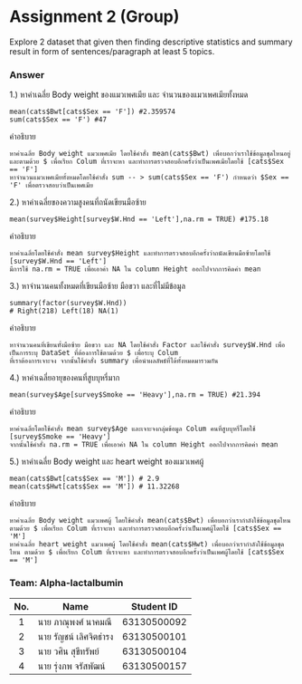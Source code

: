 # Assignment 2 (Group)
Explore 2 dataset that given then finding descriptive statistics and summary result in form of sentences/paragraph at least 5 topics.

### Answer


1.) หาค่าเฉลี่ย Body weight ของแมวเพศเมีย และ จำนวนของแมวเพศเมียทั้งหมด
```{R}
mean(cats$Bwt[cats$Sex == 'F']) #2.359574
sum(cats$Sex == 'F') #47
```
คำอธิบาย
```{R}
หาค่าเฉลี่ย Body weight แมวเพศเมีย โดยใช้คำสั่ง mean(cats$Bwt) เพื่อบอกว่าเราใช้ข้อมูลชุดไหนอยู่และตามด้วย $ เพื่อเรียก Colum ที่เราจะหา และทำการตรวจสอบอีกครั้งว่าเป็นเพศเมียโดยใช้ [cats$Sex == 'F']
หาจำนวนแมวเพศเมียทั้งหมดโดยใช้คำสั่ง sum -- > sum(cats$Sex == 'F') กำหนดว่า $Sex == 'F' เพื่อตรวจสอบว่าเป็นเพศเมีย
```

2.) หาค่าเฉลี่ยของความสูงคนที่ถนัดเขียนมือซ้าย
```{R}
mean(survey$Height[survey$W.Hnd == 'Left'],na.rm = TRUE) #175.18
```
คำอธิบาย
```{R}
หาค่าเฉลี่ยโดยใช้คำสั่ง mean survey$Height และทำการตรวจสอบอีกครั้งว่าถนัดเขียนมือซ้ายโดยใช้ [survey$W.Hnd == 'Left']
มีการใช้ na.rm = TRUE เพื่อเอาค่า NA ใน column Height ออกไปจากการคิดค่า mean
```
3.) หาจำนวนคนทั้งหมดที่เขียนมือซ้าย มือขวา และที่ไม่มีข้อมูล
```{R}
summary(factor(survey$W.Hnd))
# Right(218) Left(18) NA(1)
```
คำอธิบาย
```{R}
หาจำนวนคนที่เขียนทั้งมือซ้าย มือขวา และ NA โดยใช้คำสั่ง Factor และใช้คำสั่ง survey$W.Hnd เพื่อเป็นการระบุ DataSet ที่ต้องการใช้ตามด้วย $ เพื่อระบุ Colum 
ที่เราต้องการเจาะจง จากนั้นใช้คำสั่ง summary เพื่อนำผลลัพธ์ที่ได้ทั้งหมดมารวมกัน
```
4.) หาค่าเฉลี่ยอายุของคนที่สูบบุหรี่มาก
```{R}
mean(survey$Age[survey$Smoke == 'Heavy'],na.rm = TRUE) #21.394
```
คำอธิบาย
```{R}
หาค่าเฉลี่ยโดยใช้คำสั่ง mean survey$Age และเจาะจงกลุ่มข้อมูล Colum คนที่สูบบุหรี่โดยใช้ [survey$Smoke == 'Heavy']
จากนั้นใช้คำสั่ง na.rm = TRUE เพื่อเอาค่า NA ใน column Height ออกไปจากการคิดค่า mean
```
5.) หาค่าเฉลี่ย Body weight และ heart weight ของแมวเพศผู้
```{R}
mean(cats$Bwt[cats$Sex == 'M']) # 2.9
mean(cats$Hwt[cats$Sex == 'M']) # 11.32268
```
คำอธิบาย
```{R}
หาค่าเฉลี่ย Body weight แมวเพศผู้ โดยใช้คำสั่ง mean(cats$Bwt) เพื่อบอกว่าเรากำลังใช้ข้อมูลชุดไหน ตามด้วย $ เพื่อเรียก Colum ที่เราจะหา และทำการตรวจสอบอีกครั้งว่าเป็นเพศผู้โดยใช้ [cats$Sex == 'M']
หาค่าเฉลี่ย heart weight แมวเพศผู้ โดยใช้คำสั่ง mean(cats$Hwt) เพื่อบอกว่าเรากำลังใช้ข้อมูลชุดไหน ตามด้วย $ เพื่อเรียก Colum ที่เราจะหา และทำการตรวจสอบอีกครั้งว่าเป็นเพศผู้โดยใช้ [cats$Sex == 'M']
```


### Team: Alpha-lactalbumin
| No. | Name              | Student ID   |
|:---:|-------------------|--------------|
|  1  | นาย ภาณุพงศ์ นาคมณี    | 63130500092  |
|  2  | นาย รัญชน์ เลิศจิตธำรง    | 63130500101  |
|  3  | นาย วศิน สุขีทรัพย์   | 63130500104 |
|  4  | นาย รุ่งภพ จรัสพัฒน์     | 63130500157 |


